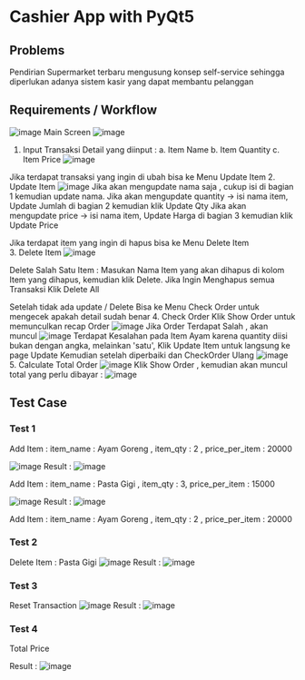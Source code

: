 

# Cashier App with PyQt5 

## Problems 
Pendirian Supermarket terbaru mengusung konsep self-service sehingga diperlukan adanya sistem kasir yang dapat membantu pelanggan




## Requirements / Workflow 
![image](https://raw.githubusercontent.com/fakhrirobi/cashier_app/main/assets/WorkFlow.png)
Main Screen 
![image](https://raw.githubusercontent.com/fakhrirobi/cashier_app/main/assets/main_screen.PNG)
1. Input Transaksi 
   Detail yang diinput : 
   a. Item Name 
   b. Item Quantity 
   c. Item Price 
   ![image](https://raw.githubusercontent.com/fakhrirobi/cashier_app/main/test_result/Test1_a.PNG)

Jika terdapat transaksi yang ingin di ubah bisa ke Menu Update Item 
2. Update Item 
![image](https://raw.githubusercontent.com/fakhrirobi/cashier_app/main/assets/update.png)
Jika akan mengupdate nama saja , cukup isi di bagian 1 kemudian update nama. 
Jika akan mengupdate quantity -> isi nama item, Update Jumlah di bagian 2 kemudian klik Update Qty 
Jika akan mengupdate price -> isi nama item, Update Harga di bagian 3 kemudian klik Update Price 

Jika terdapat item yang ingin di hapus bisa ke Menu Delete Item  
3. Delete Item 
![image](https://raw.githubusercontent.com/fakhrirobi/cashier_app/main/assets/Delete%20Item.PNG)

Delete Salah Satu Item : Masukan Nama Item yang akan dihapus di kolom Item yang dihapus, kemudian klik Delete. 
Jika Ingin Menghapus semua Transaksi Klik Delete All 

Setelah tidak ada update / Delete Bisa ke Menu Check Order untuk mengecek apakah detail sudah benar 
4. Check Order 
Klik Show Order untuk memunculkan recap Order
![image](https://raw.githubusercontent.com/fakhrirobi/cashier_app/main/assets/Show%20Order%20Click.jpg)
Jika Order Terdapat Salah , akan muncul 
![image](https://raw.githubusercontent.com/fakhrirobi/cashier_app/main/assets/CheckOrder_Salah.PNG)
Terdapat Kesalahan pada Item Ayam karena quantity diisi bukan dengan angka, melainkan 'satu', Klik Update Item untuk langsung ke page Update 
Kemudian setelah diperbaiki dan CheckOrder Ulang 
![image](https://raw.githubusercontent.com/fakhrirobi/cashier_app/main/assets/CheckOrder_Benar.PNG)
5. Calculate Total Order
![image](https://raw.githubusercontent.com/fakhrirobi/cashier_app/main/assets/ShowTotal.jpg)
Klik Show Order , kemudian akan muncul total yang perlu dibayar : 
![image](https://raw.githubusercontent.com/fakhrirobi/cashier_app/main/assets/TotalOrder.PNG)



## Test Case 

### Test 1 
Add Item : item_name : Ayam Goreng , item_qty : 2 , price_per_item : 20000

![image](https://github.com/fakhrirobi/cashier_app/raw/main/test_result/Test1_a.PNG)
Result : 
![image](https://raw.githubusercontent.com/fakhrirobi/cashier_app/main/test_result/Test1_a_Result.PNG)


Add Item : item_name : Pasta Gigi , item_qty : 3, price_per_item : 15000

![image](https://raw.githubusercontent.com/fakhrirobi/cashier_app/main/test_result/Test1_b.PNG)
Result : 
![image](https://raw.githubusercontent.com/fakhrirobi/cashier_app/main/test_result/Test1_b_Result.PNG)


Add Item : item_name : Ayam Goreng , item_qty : 2 , price_per_item : 20000
### Test 2 
Delete Item : Pasta Gigi 
![image](https://raw.githubusercontent.com/fakhrirobi/cashier_app/main/test_result/Test2.PNG)
Result : 
![image](https://raw.githubusercontent.com/fakhrirobi/cashier_app/main/test_result/Test2_Result.PNG)

### Test 3 
Reset Transaction
![image](https://raw.githubusercontent.com/fakhrirobi/cashier_app/main/test_result/Test3.PNG)
Result : 
![image](https://raw.githubusercontent.com/fakhrirobi/cashier_app/main/test_result/Test3_Result.PNG)

### Test 4 
Total Price

Result : 
![image](https://raw.githubusercontent.com/fakhrirobi/cashier_app/main/test_result/Test4_Result.PNG)



   





